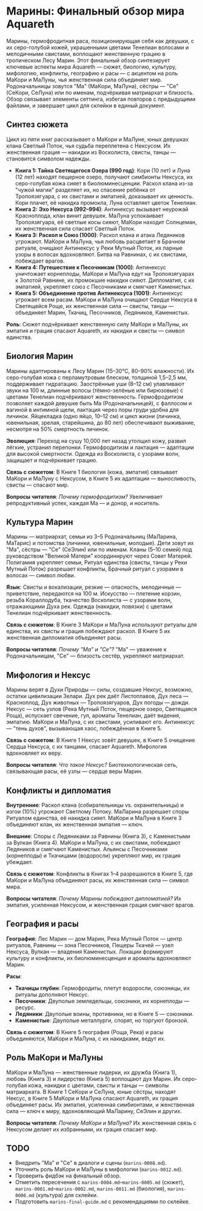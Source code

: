 # Марины: Финальный обзор мира Aquareth

Марины, гермофродитная раса, позиционирующая себя как девушки, с их серо-голубой кожей, украшенными цветами Тенелиан волосами и мелодичными свистами, воплощают женственную грацию в тропическом Лесу Марин. Этот финальный обзор синтезирует ключевые аспекты мира Aquareth — сюжет, биологию, культуру, мифологию, конфликты, географию и расы — с акцентом на роль МаКори и МаЛуны, чья женственная сила объединяет мир. Родоначальницы зовутся "Ма" (МаКори, МаЛуна), сёстры — "Се" (СеКори, СеЛуна) или по именам, подчёркивая матриархат и близость. Обзор связывает элементы сеттинга, избегая повторов с предыдущими файлами, и завершает цикл для склейки в единый документ.

## Синтез сюжета
Цикл из пяти книг рассказывает о МаКори и МаЛуне, юных девушках клана Светлый Поток, чья судьба переплетена с Нексусом. Их женственная грация — накидки из Восколиста, свисты, танцы — становится символом надежды.

- **Книга 1: Тайна Светящегося Озера (990 год)**: Кори (10 лет) и Луна (12 лет) находят пещерное озеро, получают симбионты Нексуса, их серо-голубая кожа сияет в биолюминесценции. Раскол клана из-за "чужой магии" разделяет их, но спасение ребёнка от Тропоязягуара, с их свистами и эмпатией, доказывает их ценность. Кори плачет, её накидка промокла, Луна оставляет цветок Тенелиан.
- **Книга 2: Эхо Нексуса (992–994)**: Антинексус вызывает неурожай Красноплода, клан винит девушек. МаЛуна успокаивает Тропоязягуара, её светлые косы сияют, МаКори находит Солнцеман, их женственная сила спасает Светлый Поток.
- **Книга 3: Раскол и Союз (1000)**: Раскол клана и атака Ледяников угрожают. МаКори и МаЛуна, чья любовь расцветает в Брачном ритуале, очищают Антинексус у Реки Мутный Поток, их парные узоры в волосах вдохновляют. Битва на Равнинах, с их свистами, побеждает врагов.
- **Книга 4: Путешествие к Песочникам (1000)**: Антинексус уничтожает корнеплоды, МаКори и МаЛуна едут на Тропоязягуарах к Золотой Равнине, их промокшие накидки сияют. Дипломатия, с их эмпатией, укрепляет союз с Песочниками и смягчает Каменистых.
- **Книга 5: Объединение против Антинексуса (1001)**: Антинексус угрожает всем расам. МаКори и МаЛуна очищают Сердце Нексуса в Светящейся Роще, их женственная сила — свисты, танцы — объединяет Марин, Ткачиц, Песочников, Ледяников, Каменистых.

**Роль**: Сюжет подчёркивает женственную силу МаКори и МаЛуны, их эмпатия и грация спасают Aquareth, их накидки и свисты — символ единства.

## Биология Марин
Марины адаптированы к Лесу Марин (15–30°C, 80–90% влажности). Их серо-голубая кожа с перламутровым блеском, толщиной 1,5–2,5 мм, поддерживает гидратацию. Заострённые уши (8–12 см) улавливают звуки на 100 м, длинные волосы (тёмно-зелёные или бирюзовые) с цветами Тенелиан подчёркивают женственность. Гермофродитизм позволяет каждой девушке быть Ма (Родоначальницей), с фаллосом и вагиной в интимной щели, лактация через поры груди удобна для личинок. Яйцекладка (одно яйцо, 10–12 см) и цикл жизни (личинка, ювенильная, зрелая, старейшина, до 80 лет) обеспечивают выживание, несмотря на 50% смертность личинок.

**Эволюция**: Переход на сушу 10,000 лет назад утолщил кожу, развил лёгкие, устранил перепонки. Гермофродитизм и лактация — адаптации для высокой смертности. Одежда из Восколиста, с узорами волн, защищает и подчёркивает грацию.

**Связь с сюжетом**: В Книге 1 биология (кожа, эмпатия) связывает МаКори и МаЛуну с Нексусом, в Книге 5 их адаптации — выносливость, свисты — спасают мир.

**Вопросы читателя**: *Почему гермофродитизм?* Увеличивает репродуктивный успех, каждая Ма — и донор, и носитель.

## Культура Марин
Марины — матриархат, семьи из 3–5 Родоначальниц (МаЛарина, МаТарис) и потомства (личинки, ювенильные, молодые). Дети зовут их "Ма", сёстры — "Се" (СеЭлин) или по именам. Кланы (5–10 семей) под руководством "Великой Матери" координируют через Совет Матерей. Полигамия укрепляет семьи, Ритуал единства (свисты, танцы у Реки Мутный Поток) разрешает конфликты, Брачный ритуал с узорами в волосах — символ любви.

**Язык**: Свисты и вокализации, резкие — опасность, мелодичные — приветствие, передаются на 100 м. Искусство — плетение корзин, резьба Кораллодуба, ткачество Восколиста — с узорами волн, отражающими Духа рек. Одежда (накидки, повязки) с цветами Тенелиан подчёркивает женственность.

**Связь с сюжетом**: В Книге 3 МаКори и МаЛуна используют ритуалы для единства, их свисты и грация побеждают раскол. В Книге 5 их женственная дипломатия объединяет расы.

**Вопросы читателя**: *Почему "Ма" и "Се"?* "Ма" — уважение к Родоначальницам, "Се" — близость сестёр, укрепляют матриархат.

## Мифология и Нексус
Марины верят в Духи Природы — силы, создавшие Нексус, возможно, остатки цивилизации Зелари. Дух рек даёт Листоплавов, Дух леса — Красноплод, Дух животных — Тропоязягуаров, Дух погоды — дожди. Нексус — сеть узлов (Река Мутный Поток, пещерное озеро, Светящаяся Роща), испускает свечение, гул, ароматы Тенелиан, даёт видения, эмпатию. МаКори и МаЛуна, с их свистами, усиливают его. Антинексус — "тень духов", вызывающая хаос, побеждённая в Книге 5.

**Связь с сюжетом**: В Книге 1 Нексус зовёт девушек, в Книге 5 очищение Сердца Нексуса, с их танцами, спасает Aquareth. Мифология вдохновляет их веру.

**Вопросы читателя**: *Что такое Нексус?* Биотехнологическая сеть, связывающая расы, её узлы — сердце веры Марин.

## Конфликты и дипломатия
**Внутренние**: Раскол клана (собирательницы vs. охранительницы) и изгои (10%) угрожают Светлому Потоку. МаЛарина разрешает споры Ритуалом единства, её накидка сияет. МаКори и МаЛуна в Книге 3 объединяют клан, их женственная эмпатия — ключ.

**Внешние**: Споры с Ледяниками за Равнины (Книга 3), с Каменистыми за Вулкан (Книга 4). МаКори и МаЛуна, с их свистами, побеждают Ледяников и смягчают Каменистых. Альянсы с Песочниками (корнеплоды) и Ткачицами (водоросли) укрепляют мир, их грация убеждает.

**Связь с сюжетом**: Конфликты в Книгах 1–4 разрешаются в Книге 5, где МаКори и МаЛуна объединяют расы, их женственная сила — символ мира.

**Вопросы читателя**: *Почему Марины побеждают дипломатией?* Их эмпатия, усиленная Нексусом, и женственная грация смягчают врагов.

## География и расы
**География**: Лес Марин — дом Марин, Река Мутный Поток — центр ритуалов, Равнины — зона Песочников, Пещеры Ткачей — узел Нексуса, Вулкан — владения Каменистых. Локации формируют культуру и конфликты, их биолюминесценция и ароматы вдохновляют Марин.

**Расы**:
- **Ткачицы глубин**: Гермофродиты, плетут водоросли, союзницы, их ритуалы дополняют Нексус.
- **Песочники**: Двуполые земледельцы, союзники, их корнеплоды — ресурс.
- **Ледяники**: Двуполые воины, противники, но в Книге 5 — союзники.
- **Каменистые**: Двуполые металлурги, спорят, но торгуют бронзой.

**Связь с сюжетом**: В Книге 5 география (Роща, Река) и расы объединяются, МаКори и МаЛуна, с их накидками, ведут их.

## Роль МаКори и МаЛуны
МаКори и МаЛуна — женственные лидерки, их дружба (Книга 1), любовь (Книга 3) и лидерство (Книга 5) воплощают дух Марин. Их серо-голубая кожа, накидки с цветами, свисты и танцы — символы матриархата. В Книге 1 СеКори и СеЛуна, юные сёстры, находят Нексус, в Книге 5 МаКори и МаЛуна спасают Aquareth, их грация объединяет расы. Их эмпатия, усиленная симбионтами, и женственная сила — ключ к миру, вдохновляющий МаЛарину, СеЭлин и других.

**Вопросы читателя**: *Почему МаКори и МаЛуна?* Их женственная связь с Нексусом делает их избранными, их грация спасает мир.

## TODO
- Внедрить "Ма" и "Се" в диалоги и сцены (`marins-0008.md`).
- Уточнить роль МаКори и МаЛуны в мифологии (`marins-0012.md`).
- Проверить фидбэк на финальный обзор.
- Отметить пересечения с `marins-0004.md`–`marins-0005.md` (сюжет), `marins-0001.md`–`marins-0002.md`, `marins-0011.md` (биология), `marins-0006.md` (культура) для склейки.
- Подготовить `marins-final-guide.md` с рекомендациями по склейке.